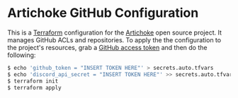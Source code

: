 # Artichoke GitHub Configuration

This is a [Terraform] configuration for the [Artichoke] open source project. It
manages GitHub ACLs and repositories. To apply the the configuration to the
project's resources, grab a [GitHub access token] and then do the following:

```bash
$ echo 'github_token = "INSERT TOKEN HERE"' > secrets.auto.tfvars
$ echo 'discord_api_secret = "INSERT TOKEN HERE"' >> secrets.auto.tfvars
$ terraform init
$ terraform apply
```

[terraform]: https://www.terraform.io
[artichoke]: https://github.com/artichoke
[github access token]:
  https://github.com/settings/tokens/new?scopes=repo,admin:org,admin:org_hook,workflow
